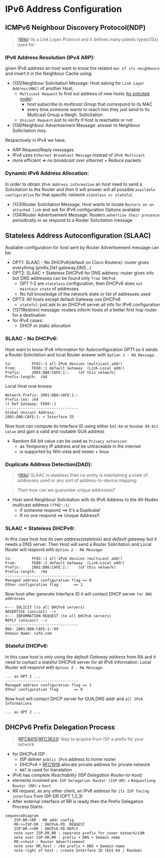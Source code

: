 # IPv6 Address Configuration

## ICMPv6 Neighbour Discovery Protocol(NDP)

>([Wiki](https://en.wikipedia.org/wiki/Neighbor_Discovery_Protocol)) Its a *Link Layer Protocol* and it defines many pakets types(13x) used for:

### IPv6 Address Resolution (IPv4 ARP):

given IPv6 address an host want to know the related `mac of its neighbours` and insert it in the Neighbour Cache using:
- (135)Neighbour Solicitation Message: Host asking for `Link Layer Address(MAC)` of another Host; 
	- `Multicast Request` to find out address of new hosts ([to solicited node](https://en.wikipedia.org/wiki/Solicited-node_multicast_address)):
		- host subscribe to *multicast Group* that correspond to its MAC
		- every time someone wants to reach him they just send to its Multicast Group a Neigh. Sollicitation
	- `Unicast Request` just to verify if host is reachable or not
- (136)Neighbour Advertisement Message: answer to Neighbour Sollicitation mss.

Respectively in IPv4 we have:
- ARP Request/Reply messages
- IPv4 uses `Ethernet Broadcast Message` instead of `IPv6 Multicast`
- more efficient => *no broadcast over ethernet* + Reduce packets

### Dynamic IPv6 Address Allocation:

In order to obtain `IPv6 Address information` an host need to send a Solicitation to the Router and then It will answer will all possible `available configuration` for that specific network `stateless or stateful`
- (133)Router Solicitation Message: Host wants to locate `Routers on an attached link` and ask for IPv6 configuration Options available
- (134)Router Advertisement Message: Routers `advertise their presence` periodically or as respond to a Router Solicitation message
 
## Stateless Address Autoconfiguration (SLAAC)

Available configuration for host sent by Router Advertisement message can be:
- OPT1: SLAAC - No DHCPv6(default on Cisco Routers): router gives everything (prefix,Def gateway,DNS...) 
- OPT2: SLAAC + Stateless DHCPv6 for DNS address: router gives info but DNS addresses can be found only `from DHCPv6`
	- OPT 1-2 are `stateless` configuration, then DHCPv6 does `not maintain state` of addresses
	- No full knowledge of the network state or list of addresses used
- OPT3: All hosts except default Gateway use DHCPv6
	- `stateful`: just ask to an DHCPv6 server all info for IPv6 configuration
- (137)Redirect message: routers inform hosts of a better first hop router for a destination
- for IPv4 cases:
	- DHCP or static allocation 

### SLAAC - No DHCPv6:

Host want to know IPv6 information for Autoconfiguration OPT1 so it sends a Router Solicitation and local Router answer with
`Option 1 - RA Message`:
```
to: 		FF02::1 all-IPv6 devices (multicast addr)
From:		FE80::1 default Gateway  (Link-Local addr)
Prefix:		2001:DB8:CAFE:1::	 (of this network)
Prefix-length:	/64
```
Local Host now knows:
```
Network Prefix:	2001:DB8:CAFE:1::
Prefix-len:	/64
ll Def Gateway:	FE80::1
---------------------------------
Global Unicast Address:
2001:DB8:CAFE:1: + Interface ID
```
Now host can compute its Interface ID using either `EUI-64` or `Random 64-bit value` and gain a valid and routable GUA address
- Random 64-bit value can be used as `Privacy extension`:
	- as Temporary IP address and be untraceable in the internet
	- is supported by Win vista and newer + linux

### Duplicate Address Detection(DAD):

>([Wiki](https://techhub.hpe.com/eginfolib/networking/docs/switches/WB/16-01/5200-0135_wb_2920_ipv6/content/ch01s11.html)) SLAAC is stateless then no entity is maintaining a state of addresses used or any sort of address-to-device mapping

> Then how can we guarantee unique addresses?

- Host send Neighbour Solicitation with its IPv6 Address to the All-Nodes multicast address `(ff02::1)`
	- if someone respond ==> It's a Duplicate!
	- If no one respond ==> Unique Address!!
	
### SLAAC + Stateless DHCPv6:

In this case host *has its own address(stateless)* and *default gateway* but it needs a DNS server. 
Then Host will send a Router Solicitation and Local Router will respond with `Option 2 - RA Message`:
```
to: 		FF02::1 all-IPv6 devices (multicast addr)
From:		FE80::1 default Gateway  (Link-Local addr)
Prefix:		2001:DB8:CAFE:1::	 (of this network)
Prefix-length:	/64
---------------------------------
Managed address configuration flag == 0
Other configuration flag 	   == 1
```
Now host after generate Interface ID it will contact DHCP server `for DNS addresses`
```
<--- SOLICIT (to all DHCPv6 servers)
ADVERTISE (unicast) -->
<--- INFORMATION REQUEST (to all DHCPv6 servers)
REPLY (unicast) -->
---------------------------------
DNS: 2001:DB8:CAFE:1::99
Domain Name: cafe.com
```
### Stateful DHCPv6:

In this case host is *only* using the *default Gateway address* from RA and it need to contact a stateful DHCPv6 server for all IPv6 Information. Local Router will respond with `Option 3 - RA Message`:
```
... as OPT 2 ...
---------------------------------
Managed address configuration flag == 1
Other configuration flag 	   == 0
```
Now host will contact DHCP server for GUA,DNS addr and `all IPv6 Informations`
```
... as OPT 2 ...
```

## DHCPv6 Prefix Delegation Process

> ([RFC8415](https://datatracker.ietf.org/doc/html/rfc8415)|[RFC3633]([RFC8415](https://datatracker.ietf.org/doc/html/rfc8415))) Way to acquire from ISP a prefix for your network

- for DHCPv4 ISP :
  - ISP deliver `public IPv4` address to home router
  - DHCPv4 + [RFC1918](https://datatracker.ietf.org/doc/html/rfc1918) allocate private address for private network
  - `NAT` is used for translation
- IPv6 has *complete Reachability (ISP Delegation Router-to-host)* 
- elements involved are: `ISP Delegation Router (ISP-DR)` + `Requestiong Router (RR)` + `host`
- RR request, as any other client, an IPv6 address for `its ISP facing interface` from ISP-DR (OPT 1,2,3)
- After external interface of RR is ready then the Prefix Delegation Process Starts:
```mermaid
sequenceDiagram
	ISP-DR->RR : RR addr config
	RR->>ISP-DR : DHCPv6-PD  REQUEST
    ISP-DR->>RR : DHCPv6-PD REPLY
    note over ISP-DR,RR : separate prefix for inner network/LAN
    note over ISP-DR,RR : prefix + DNS + Domain name
    RR->>host : Router Advertisement           
    note over RR,host : /64 prefix + DNS + Domain name
    note right of host : create Interface ID (EUI-64 | Random)
```